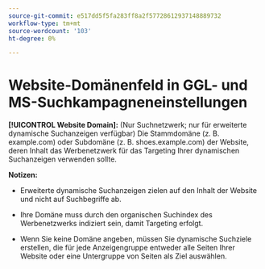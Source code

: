 ```yaml
---
source-git-commit: e517dd5f5fa283ff8a2f57728612937148889732
workflow-type: tm+mt
source-wordcount: '103'
ht-degree: 0%

---
```

# Website-Domänenfeld in GGL- und MS-Suchkampagneneinstellungen

**[!UICONTROL Website Domain]:** (Nur Suchnetzwerk; nur für erweiterte dynamische Suchanzeigen verfügbar) Die Stammdomäne (z. B. example.com) oder Subdomäne (z. B. shoes.example.com) der Website, deren Inhalt das Werbenetzwerk für das Targeting Ihrer dynamischen Suchanzeigen verwenden sollte.

**Notizen:**

* Erweiterte dynamische Suchanzeigen zielen auf den Inhalt der Website und nicht auf Suchbegriffe ab.

* Ihre Domäne muss durch den organischen Suchindex des Werbenetzwerks indiziert sein, damit Targeting erfolgt.

* Wenn Sie keine Domäne angeben, müssen Sie dynamische Suchziele erstellen, die für jede Anzeigengruppe entweder alle Seiten Ihrer Website oder eine Untergruppe von Seiten als Ziel auswählen.
